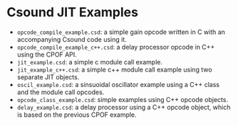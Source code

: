 Csound JIT Examples
===================

- `opcode_compile_example.csd`: a simple gain opcode written in C with an accompanying Csound code using it.
- `opcode_compile_example_c++.csd`: a delay processor opcode in C++ using the CPOF API.
- `jit_example.csd`: a simple c module call example.
- `jit_example_c++.csd`: a simple c++ module call example using two separate JIT objects.
- `oscil_example.csd`: a sinsuoidal oscillator example using a C++ class and the module call opcodes.
- `opcode_class_example.csd`: simple examples using C++ opcode objects.
- `delay_example.csd`: a delay processor using a C++ opcode object, which is based on the previous CPOF example.
